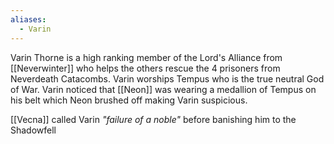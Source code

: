 ```yaml
---
aliases:
  - Varin
---
```

Varin Thorne is a high ranking member of the Lord's Alliance from [[Neverwinter]] who helps the others rescue the 4 prisoners from Neverdeath Catacombs. Varin worships Tempus who is the true neutral God of War. Varin noticed that [[Neon]] was wearing a medallion of Tempus on his belt which Neon brushed off making Varin suspicious.

[[Vecna]] called Varin *"failure of a noble"* before banishing him to the Shadowfell